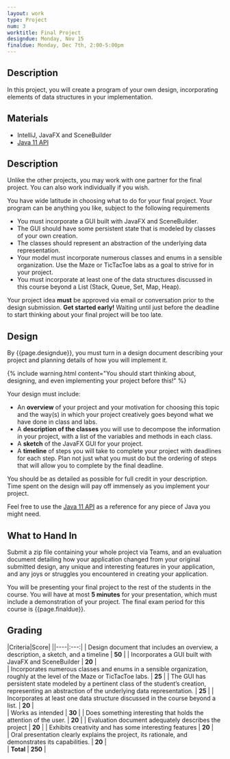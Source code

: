 ```yaml
---
layout: work
type: Project
num: 3
worktitle: Final Project
designdue: Monday, Nov 15
finaldue: Monday, Dec 7th, 2:00-5:00pm
---
```


## Description

In this project, you will create a program of your own design,
incorporating elements of data structures in your implementation.

## Materials

-   IntelliJ, JavaFX and SceneBuilder
-   [Java 11
    API](https://docs.oracle.com/en/java/javase/11/docs/api/index.html)

## Description

Unlike the other projects, you may work with one partner for the final
project. You can also work individually if you wish.

You have wide latitude in choosing what to do for your final project.
Your program can be anything you like,
subject to the following requirements

-   You must incorporate a GUI built with JavaFX and SceneBuilder.
-   The GUI should have some persistent state that is modeled by classes
    of your own creation.
-   The classes should represent an abstraction of the underlying data
    representation.
-   Your model must incorporate numerous classes and enums in a sensible
    organization. Use the Maze or TicTacToe labs as a goal to strive for
    in your project.
-   You must incorporate at least one of the data structures discussed
    in this course beyond a List (Stack, Queue, Set,
    Map, Heap).

Your project
idea **must** be approved via email or conversation prior to the design submission.
**Get started early!** Waiting until just before
the deadline to start thinking about your final project will be too
late.

## Design

By {{page.designdue}}, you must turn in a design document describing
your project and planning details of how you will implement it.

{% include warning.html content="You should start thinking about, designing, and even
implementing your project before this!" %}

Your design must include:

*   An **overview** of your project and your motivation for choosing this
    topic and the way(s) in which your project creatively goes beyond what
    we have done in class and labs.
*   A **description of the classes** you will use to decompose the
    information in your project, with a list of the variables and
    methods in each class.
*   A **sketch** of the JavaFX GUI for your project.
*   A **timeline** of steps you will take to complete your project with
    deadlines for each step. Plan not just what you must do but the
    ordering of steps that will allow you to complete by the final
    deadline.

You should be as detailed as possible for full credit in your
description. Time spent on the design will pay off immensely as you
implement your project.

Feel free to use the [Java 11
API](https://docs.oracle.com/en/java/javase/11/docs/api/index.html) as a
reference for any piece of Java you might need.

## What to Hand In

Submit a zip file containing your whole project via Teams, and an
evaluation document detailing how your application changed from your
original submitted design, any unique
and interesting features in your application, and any joys or struggles
you encountered in creating your application.

You will be presenting your final project to the rest of the students in
the course. You will have at most **5 minutes** for your presentation,
which must include a demonstration of your project. The final exam
period for this course is {{page.finaldue}}.

## Grading

|Criteria|Score|
||----|:---:|
| Design document that includes an overview, a description, a sketch, and a timeline | **50** |
| Incorporates a GUI built with JavaFX and SceneBuilder  |  **20**  |   
| Incorporates numerous classes and enums in a sensible organization, roughly at the level of the Maze or TicTacToe labs.  | **25**   |
| The GUI has persistent state modeled by a pertinent class of the student’s creation, representing an abstraction of the underlying data representation.  | **25**   |
| Incorporates at least one data structure discussed in the course beyond a list.  | **20**  |    
| Works as intended  |  **30**      |
| Does something interesting that holds the attention of the user.    |      **20**      |
| Evaluation document adequately describes the project   | **20**      |
| Exhibits creativity and has some interesting features    | **20**    |  
| Oral presentation clearly explains the project, its rationale, and demonstrates its capabilities.    |  **20**   |   
| **Total**   |  **250** |
